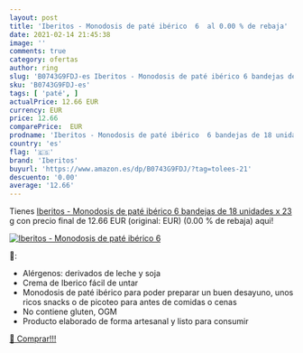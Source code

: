 ```yaml
---
layout: post
title: 'Iberitos - Monodosis de paté ibérico  6  al 0.00 % de rebaja'
date: 2021-02-14 21:45:38
image: ''
comments: true
category: ofertas
author: ring
slug: 'B0743G9FDJ-es Iberitos - Monodosis de paté ibérico 6 bandejas de 18...'
sku: 'B0743G9FDJ-es'
tags: [ 'paté', ]
actualPrice: 12.66 EUR
currency: EUR
price: 12.66
comparePrice:  EUR
prodname: 'Iberitos - Monodosis de paté ibérico  6 bandejas de 18 unidades x 23 g'
country: 'es'
flag: '🇪🇸'
brand: 'Iberitos'
buyurl: 'https://www.amazon.es/dp/B0743G9FDJ/?tag=tolees-21'
descuento: '0.00'
average: '12.66'
---
```


Tienes [Iberitos - Monodosis de paté ibérico  6 bandejas de 18 unidades x 23 g](https://www.amazon.es/dp/B0743G9FDJ/?tag=tolees-21) con precio final de  12.66 EUR (original:  EUR) (0.00 %  de rebaja) aqui!

[![Iberitos - Monodosis de paté ibérico  6 ]()](https://www.amazon.es/dp/B0743G9FDJ/?tag=tolees-21)

🔎:

- Alérgenos: derivados de leche y soja
- Crema de Iberico fácil de untar
- Monodosis de paté ibérico para poder preparar un buen desayuno, unos ricos snacks o de picoteo para antes de comidas o cenas
- No contiene gluten, OGM
- Producto elaborado de forma artesanal y listo para consumir

[🛒 Comprar!!!](https://www.amazon.es/dp/B0743G9FDJ/?tag=tolees-21)
